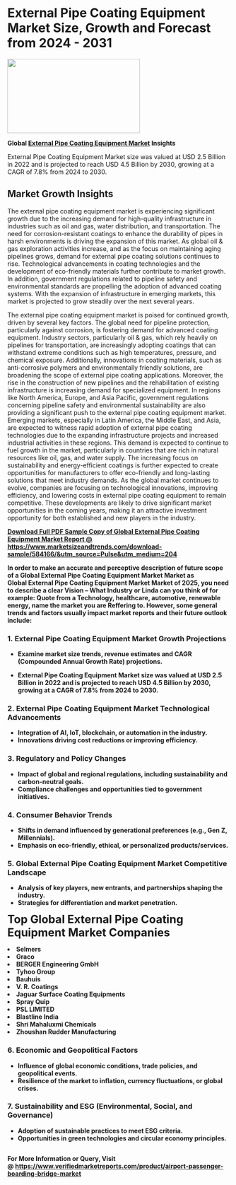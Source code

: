 <H1>External Pipe Coating Equipment Market Size, Growth and Forecast from 2024 - 2031</H1><img class="aligncenter size-medium wp-image-584254" src="https://thirdeyenews.in/wp-content/uploads/2024/09/Global-Market-Research-300x168.jpeg" alt="" width="300" height="168" /><p><strong>Global&nbsp;<a href="https://www.marketsizeandtrends.com/download-sample/584166/&amp;utm_source=Pulse&amp;utm_medium=204">External Pipe Coating Equipment Market</a> Insights</strong></p><p>External Pipe Coating Equipment Market size was valued at USD 2.5 Billion in 2022 and is projected to reach USD 4.5 Billion by 2030, growing at a CAGR of 7.8% from 2024 to 2030.</p><p><h2>Market Growth Insights</h2> <p>The external pipe coating equipment market is experiencing significant growth due to the increasing demand for high-quality infrastructure in industries such as oil and gas, water distribution, and transportation. The need for corrosion-resistant coatings to enhance the durability of pipes in harsh environments is driving the expansion of this market. As global oil & gas exploration activities increase, and as the focus on maintaining aging pipelines grows, demand for external pipe coating solutions continues to rise. Technological advancements in coating technologies and the development of eco-friendly materials further contribute to market growth. In addition, government regulations related to pipeline safety and environmental standards are propelling the adoption of advanced coating systems. With the expansion of infrastructure in emerging markets, this market is projected to grow steadily over the next several years.</p> <p><strong><a href="#"></a></strong></p> <p>The external pipe coating equipment market is poised for continued growth, driven by several key factors. The global need for pipeline protection, particularly against corrosion, is fostering demand for advanced coating equipment. Industry sectors, particularly oil & gas, which rely heavily on pipelines for transportation, are increasingly adopting coatings that can withstand extreme conditions such as high temperatures, pressure, and chemical exposure. Additionally, innovations in coating materials, such as anti-corrosive polymers and environmentally friendly solutions, are broadening the scope of external pipe coating applications. Moreover, the rise in the construction of new pipelines and the rehabilitation of existing infrastructure is increasing demand for specialized equipment. In regions like North America, Europe, and Asia Pacific, government regulations concerning pipeline safety and environmental sustainability are also providing a significant push to the external pipe coating equipment market. Emerging markets, especially in Latin America, the Middle East, and Asia, are expected to witness rapid adoption of external pipe coating technologies due to the expanding infrastructure projects and increased industrial activities in these regions. This demand is expected to continue to fuel growth in the market, particularly in countries that are rich in natural resources like oil, gas, and water supply. The increasing focus on sustainability and energy-efficient coatings is further expected to create opportunities for manufacturers to offer eco-friendly and long-lasting solutions that meet industry demands. As the global market continues to evolve, companies are focusing on technological innovations, improving efficiency, and lowering costs in external pipe coating equipment to remain competitive. These developments are likely to drive significant market opportunities in the coming years, making it an attractive investment opportunity for both established and new players in the industry.</p> <p><strong><a href="#"></p><p><span class=""><strong>Download Full PDF Sample Copy of Global External Pipe Coating Equipment Market Report</strong> @ <a href="https://www.marketsizeandtrends.com/download-sample/584166/&amp;utm_source=Pulse&amp;utm_medium=204" target="_blank">https://www.marketsizeandtrends.com/download-sample/584166/&amp;utm_source=Pulse&amp;utm_medium=204</a></span></p><p>In order to make an accurate and perceptive description of future scope of a Global&nbsp;External Pipe Coating Equipment Market Market as Global&nbsp;External Pipe Coating Equipment Market Market of 2025, you need to describe a clear Vision &ndash; What Industry or Linda can you think of for example: Quote from a Technology, healthcare, automotive, renewable energy, name the market you are Reffering to. However, some general trends and factors usually impact market reports and their future outlook include:</p><h3>1.&nbsp;<strong>External Pipe Coating Equipment Market Growth Projections</strong></h3><ul><li>Examine market size trends, revenue estimates and CAGR (Compounded Annual Growth Rate) projections.</li><li><p>External Pipe Coating Equipment Market size was valued at USD 2.5 Billion in 2022 and is projected to reach USD 4.5 Billion by 2030, growing at a CAGR of 7.8% from 2024 to 2030.</p></li></ul><h3>2.&nbsp;<strong>External Pipe Coating Equipment Market Technological Advancements</strong></h3><ul><li>Integration of AI, IoT, blockchain, or automation in the industry.</li><li>Innovations driving cost reductions or improving efficiency.</li></ul><h3>3.&nbsp;<strong>Regulatory and Policy Changes</strong></h3><ul><li>Impact of global and regional regulations, including sustainability and carbon-neutral goals.</li><li>Compliance challenges and opportunities tied to government initiatives.</li></ul><h3>4.&nbsp;<strong>Consumer Behavior Trends</strong></h3><ul><li>Shifts in demand influenced by generational preferences (e.g., Gen Z, Millennials).</li><li>Emphasis on eco-friendly, ethical, or personalized products/services.</li></ul><h3>5.&nbsp;<strong>Global External Pipe Coating Equipment Market Competitive Landscape</strong></h3><ul><li>Analysis of key players, new entrants, and partnerships shaping the industry.</li><li>Strategies for differentiation and market penetration.</li></ul><p data-pm-slice="1 1 []"><span style="color: inherit; font-family: inherit; font-size: 25px;">Top Global External Pipe Coating Equipment Market Companies</span></p><div class="" data-test-id=""><p><li>Selmers</li><li> Graco</li><li> BERGER Engineering GmbH</li><li> Tyhoo Group</li><li> Bauhuis</li><li> V. R. Coatings</li><li> Jaguar Surface Coating Equipments</li><li> Spray Quip</li><li> PSL LIMITED</li><li> Blastline India</li><li> Shri Mahaluxmi Chemicals</li><li> Zhoushan Rudder Manufacturing</li></p></div><h3>6.&nbsp;<strong>Economic and Geopolitical Factors</strong></h3><ul><li>Influence of global economic conditions, trade policies, and geopolitical events.</li><li>Resilience of the market to inflation, currency fluctuations, or global crises.</li></ul><h3>7.&nbsp;<strong>Sustainability and ESG (Environmental, Social, and Governance)</strong></h3><ul><li>Adoption of sustainable practices to meet ESG criteria.</li><li>Opportunities in green technologies and circular economy principles.</li></ul><h2><strong style="font-size: 14px;">For More Information or Query, Visit @&nbsp;</strong><a style="background-color: #ffffff; font-size: 14px;" href="https://www.marketsizeandtrends.com/report/external-pipe-coating-equipment-market/" target="_blank">https://www.verifiedmarketreports.com/product/airport-passenger-boarding-bridge-market</a></h2>
